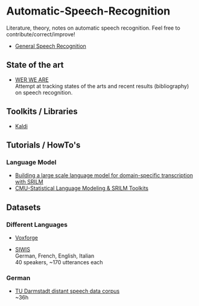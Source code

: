# Automatic-Speech-Recognition
Literature, theory, notes on automatic speech recognition. Feel free to contribute/correct/improve!

* [General Speech Recognition](general)

## State of the art

* [WER WE ARE](https://github.com/syhw/wer_are_we)  
  Attempt at tracking states of the arts and recent results (bibliography) on speech recognition.

## Toolkits / Libraries

* [Kaldi](kaldi)

## Tutorials / HowTo's

### Language Model
* [Building a large scale language model for domain-specific transcription with SRILM](http://cmusphinx.sourceforge.net/wiki/tutoriallmadvanced)
* [CMU-Statistical Language Modeling & SRILM Toolkits](https://www.google.ch/url?sa=t&rct=j&q=&esrc=s&source=web&cd=24&ved=0ahUKEwjrs774lZ_QAhUBrSwKHeVJA1g4FBAWCDIwAw&url=http%3A%2F%2Fhermes.fbk.eu%2Fpeople%2Fbertoldi%2Fteaching%2Flab-2009%2FgoTrain.txt&usg=AFQjCNEEjdxMLQhzhTDcVXRpuMgoKsW_mw&sig2=2fPLPQy_7Z6xlAZH9jvQwQ&bvm=bv.138169073,d.bGg)

## Datasets

### Different Languages
* [Voxforge](http://www.voxforge.org)  

* [SIWIS](http://www.unige.ch/lettres/linguistique/research/current-projects/latl/siwis/)  
  German, French, English, Italian   
  40 speakers, ~170 utterances each

### German
* [TU Darmstadt distant speech data corpus](https://www.lt.informatik.tu-darmstadt.de/de/data/open-source-acoustic-models-for-german-distant-speech-recognition/)  
  ~36h

